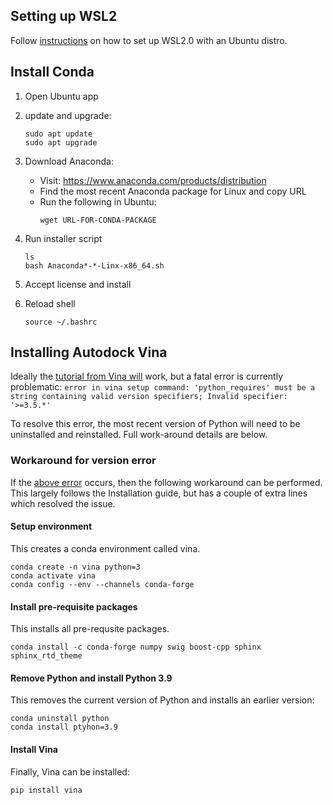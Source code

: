 ## Setting up WSL2
Follow [instructions](https://learn.microsoft.com/en-us/windows/wsl/install) on how to set up WSL2.0 with an Ubuntu distro. 

## Install Conda
1. 	Open Ubuntu app
2. 	update and upgrade:
    ```
    sudo apt update
    sudo apt upgrade
    ```
3. 	Download Anaconda:
    * Visit: https://www.anaconda.com/products/distribution
    * Find the most recent Anaconda package for Linux and copy URL
    * Run the following in Ubuntu:
        ````
        wget URL-FOR-CONDA-PACKAGE
        ````
4.	Run installer script
    ```
    ls
    bash Anaconda*-*-Linx-x86_64.sh
    ```
5. Accept license and install 

6. Reload shell
    ```
    source ~/.bashrc
    ```

## Installing Autodock Vina
Ideally the [tutorial from Vina will](https://autodock-vina.readthedocs.io/en/latest/installation.html) work, but a fatal error is currently problematic:
    ```
    error in vina setup command: 'python_requires' must be a string containing valid version specifiers; Invalid specifier: '>=3.5.*'
    ```

To resolve this error, the most recent version of Python will need to be uninstalled and reinstalled. Full work-around details are below.

### Workaround for version error
If the [above error](#installing-autodock-vina) occurs, then the following workaround can be performed. This largely follows the Installation guide, but has a couple of extra lines which resolved the issue.

#### Setup environment
This creates a conda environment called vina. 
```
conda create -n vina python=3
conda activate vina
conda config --env --channels conda-forge
```

#### Install pre-requisite packages
This installs all pre-requsite packages.
```
conda install -c conda-forge numpy swig boost-cpp sphinx sphinx_rtd_theme
```

#### Remove Python and install Python 3.9
This removes the current version of Python and installs an earlier version:
```
conda uninstall python
conda install ptyhon=3.9
```

#### Install Vina
Finally, Vina can be installed:
```
pip install vina
```